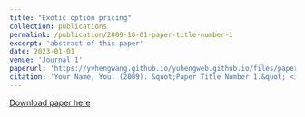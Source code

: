 ```yaml
---
title: "Exotic option pricing"
collection: publications
permalink: /publication/2009-10-01-paper-title-number-1
excerpt: 'abstract of this paper'
date: 2023-01-01
venue: 'Journal 1'
paperurl: 'https://yvhengwang.github.io/yuhengweb.github.io/files/paper1.pdf'
citation: 'Your Name, You. (2009). &quot;Paper Title Number 1.&quot; <i>Journal 1</i>. 1(1).'
---
```

[Download paper here](https://yvhengwang.github.io/yuhengweb.github.io/files/paper1.pdf)

